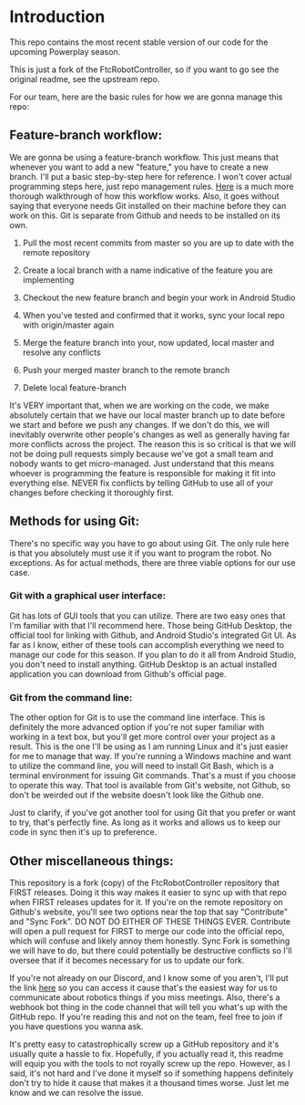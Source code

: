 # Introduction

This repo contains the most recent stable version of our code for the upcoming Powerplay season.

This is just a fork of the FtcRobotController, so if you want to go see the original readme, see the upstream repo.

For our team, here are the basic rules for how we are gonna manage this repo:

## Feature-branch workflow:

We are gonna be using a feature-branch workflow. This just means that whenever you want to add a new "feature," you have to create a new branch. I'll put a basic step-by-step here for reference. I won't cover actual programming steps here, just repo management rules. [Here](https://gist.github.com/blackfalcon/8428401) is a much more thorough walkthrough of how this workflow works. Also, it goes without saying that everyone needs Git installed on their machine before they can work on this. Git is separate from Github and needs to be installed on its own.
	
1. Pull the most recent commits from master so you are up to date with the remote repository

2. Create a local branch with a name indicative of the feature you are implementing

3. Checkout the new feature branch and begin your work in Android Studio

4. When you've tested and confirmed that it works, sync your local repo with origin/master again

5. Merge the feature branch into your, now updated, local master and resolve any conflicts

6. Push your merged master branch to the remote branch

7. Delete local feature-branch
	
It's VERY important that, when we are working on the code, we make absolutely certain that we have our local master branch up to date before we start and before we push any changes. If we don't do this, we will inevitably overwrite other people's changes as well as generally having far more conflicts across the project. The reason this is so critical is that we will not be doing pull requests simply because we've got a small team and nobody wants to get micro-managed. Just understand that this means whoever is programming the feature is responsible for making it fit into everything else. NEVER fix conflicts by telling GitHub to use all of your changes before checking it thoroughly first. 
	
## Methods for using Git:

There's no specific way you have to go about using Git. The only rule here is that you absolutely must use it if you want to program the robot. No exceptions. As for actual methods, there are three viable options for our use case.
	
### Git with a graphical user interface:
		
Git has lots of GUI tools that you can utilize. There are two easy ones that I'm familiar with that I'll recommend here. Those being GitHub Desktop, the official tool for linking with Github, and Android Studio's integrated Git UI. As far as I know, either of these tools can accomplish everything we need to manage our code for this season. If you plan to do it all from Android Studio, you don't need to install anything. GitHub Desktop is an actual installed application you can download from Github's official page. 
		
### Git from the command line:

The other option for Git is to use the command line interface. This is definitely the more advanced option if you're not super familiar with working in a text box, but you'll get more control over your project as a result. This is the one I'll be using as I am running Linux and it's just easier for me to manage that way. If you're running a Windows machine and want to utilize the command line, you will need to install Git Bash, which is a terminal environment for issuing Git commands. That's a must if you choose to operate this way. That tool is available from Git's website, not Github, so don't be weirded out if the website doesn't look like the Github one.
		
Just to clarify, if you've got another tool for using Git that you prefer or want to try, that's perfectly fine. As long as it works and allows us to keep our code in sync then it's up to preference. 

## Other miscellaneous things:

This repository is a fork (copy) of the FtcRobotController repository that FIRST releases. Doing it this way makes it easier to sync up with that repo when FIRST releases updates for it. If you're on the remote repository on Github's website, you'll see two options near the top that say "Contribute" and "Sync Fork". DO NOT DO EITHER OF THESE THINGS EVER. Contribute will open a pull request for FIRST to merge our code into the official repo, which will confuse and likely annoy them honestly. Sync Fork is something we will have to do, but there could potentially be destructive conflicts so I'll oversee that if it becomes necessary for us to update our fork. 

If you're not already on our Discord, and I know some of you aren't, I'll put the link [here](https://discord.gg/E8jsaMf2SU) so you can access it cause that's the easiest way for us to communicate about robotics things if you miss meetings. Also, there's a webhook bot thing in the code channel that will tell you what's up with the GitHub repo. If you're reading this and not on the team, feel free to join if you have questions you wanna ask.

It's pretty easy to catastrophically screw up a GitHub repository and it's usually quite a hassle to fix. Hopefully, if you actually read it, this readme will equip you with the tools to not royally screw up the repo. However, as I said, it's not hard and I've done it myself so if something happens definitely don't try to hide it cause that makes it a thousand times worse. Just let me know and we can resolve the issue.
